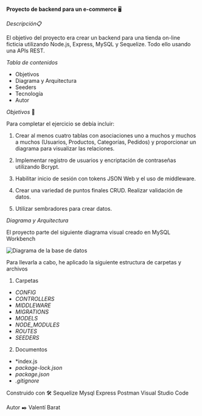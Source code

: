 **Proyecto de backend para un e-commerce** 🖥️

*Descripción*📋

El objetivo del proyecto era crear un backend para una tienda on-line ficticia utilizando Node.js, Express, MySQL y Sequelize. Todo ello usando una APIs REST.


*Tabla de contenidos*

- Objetivos
- Diagrama y Arquitectura
- Seeders
- Tecnología
- Autor


*Objetivos* 🎯

Para completar el ejercicio se debía incluir:

1. Crear al menos cuatro tablas con asociaciones uno a muchos y muchos a muchos (Usuarios, Productos, Categorías, Pedidos) y proporcionar un diagrama para visualizar las relaciones.

2. Implementar registro de usuarios y encriptación de contraseñas utilizando Bcrypt.

3. Habilitar inicio de sesión con tokens JSON Web y el uso de middleware.

4. Crear una variedad de puntos finales CRUD.
Realizar validación de datos.

5. Utilizar sembradores para crear datos.


*Diagrama y Arquitectura*

El proyecto parte del siguiente diagrama visual creado en MySQL Workbench

![Diagrama de la base de datos](../Diagrama/Captura%20Diagrama%20del%20e-commerce.png)

Para llevarla a cabo, he aplicado la siguiente estructura de carpetas y archivos 

1. Carpetas

- *CONFIG* 
- *CONTROLLERS*
- *MIDDLEWARE*
- *MIGRATIONS*
- *MODELS*
- *NODE_MODULES*
- *ROUTES*
- *SEEDERS*

2. Documentos 

- *index.js 
- *package-lock.json*
- *package.json*
- *.gitignore*

Construido con 🛠️
Sequelize
Mysql
Express
Postman
Visual Studio Code

Autor ✒️
Valentí Barat